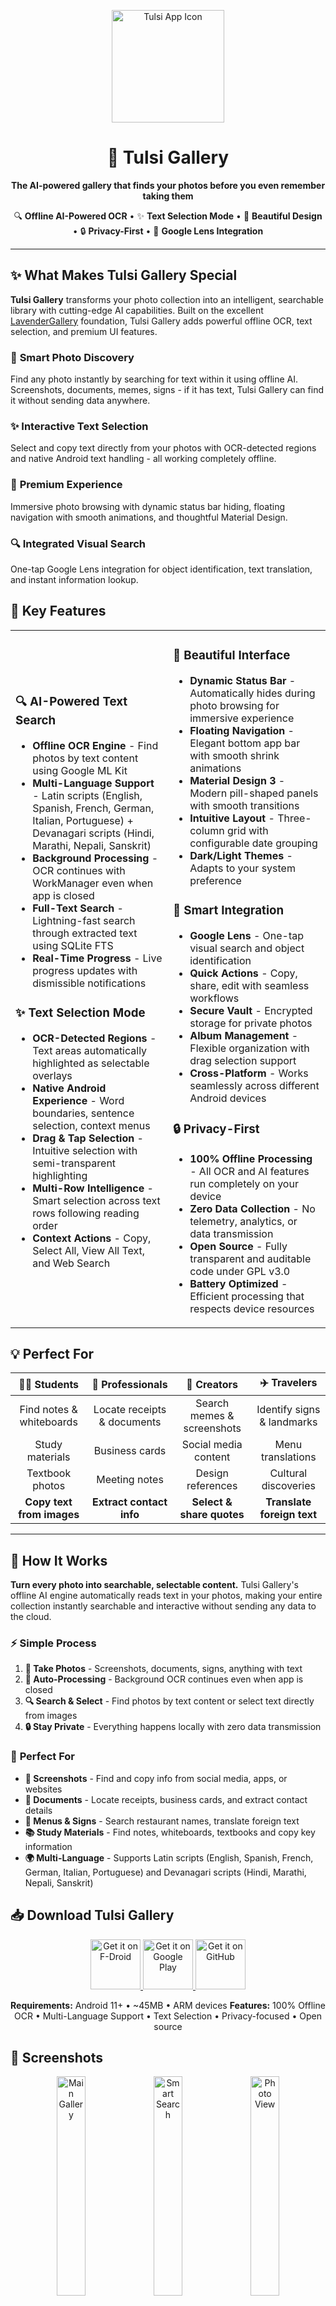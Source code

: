 <p align="center">
  <img src="assets/images/tulsi.png" alt="Tulsi App Icon" width="180"/>
</p>

<h1 align="center">📸 Tulsi Gallery</h1>

<p align="center">
  <strong>The AI-powered gallery that finds your photos before you even remember taking them</strong>
</p>

<p align="center">
  🔍 <strong>Offline AI-Powered OCR</strong> • ✨ <strong>Text Selection Mode</strong> • 🎨 <strong>Beautiful Design</strong> • 🔒 <strong>Privacy-First</strong> • 📱 <strong>Google Lens Integration</strong>
</p>

---

## ✨ What Makes Tulsi Gallery Special

**Tulsi Gallery** transforms your photo collection into an intelligent, searchable library with cutting-edge AI capabilities. Built on the excellent [LavenderGallery](https://github.com/kaii-lb/LavenderPhotos) foundation, Tulsi Gallery adds powerful offline OCR, text selection, and premium UI features.

### 🧠 **Smart Photo Discovery**
Find any photo instantly by searching for text within it using offline AI. Screenshots, documents, memes, signs - if it has text, Tulsi Gallery can find it without sending data anywhere.

### ✨ **Interactive Text Selection**
Select and copy text directly from your photos with OCR-detected regions and native Android text handling - all working completely offline.

### 🎨 **Premium Experience**
Immersive photo browsing with dynamic status bar hiding, floating navigation with smooth animations, and thoughtful Material Design.

### 🔍 **Integrated Visual Search**
One-tap Google Lens integration for object identification, text translation, and instant information lookup.

## 🚀 Key Features

<table>
<tr>
<td width="50%">

### 🔍 **AI-Powered Text Search**
- **Offline OCR Engine** - Find photos by text content using Google ML Kit
- **Multi-Language Support** - Latin scripts (English, Spanish, French, German, Italian, Portuguese) + Devanagari scripts (Hindi, Marathi, Nepali, Sanskrit)
- **Background Processing** - OCR continues with WorkManager even when app is closed
- **Full-Text Search** - Lightning-fast search through extracted text using SQLite FTS
- **Real-Time Progress** - Live progress updates with dismissible notifications

### ✨ **Text Selection Mode**
- **OCR-Detected Regions** - Text areas automatically highlighted as selectable overlays
- **Native Android Experience** - Word boundaries, sentence selection, context menus
- **Drag & Tap Selection** - Intuitive selection with semi-transparent highlighting
- **Multi-Row Intelligence** - Smart selection across text rows following reading order
- **Context Actions** - Copy, Select All, View All Text, and Web Search

</td>
<td width="50%">

### 🎨 **Beautiful Interface**
- **Dynamic Status Bar** - Automatically hides during photo browsing for immersive experience
- **Floating Navigation** - Elegant bottom app bar with smooth shrink animations
- **Material Design 3** - Modern pill-shaped panels with smooth transitions
- **Intuitive Layout** - Three-column grid with configurable date grouping
- **Dark/Light Themes** - Adapts to your system preference

### 📱 **Smart Integration**
- **Google Lens** - One-tap visual search and object identification
- **Quick Actions** - Copy, share, edit with seamless workflows
- **Secure Vault** - Encrypted storage for private photos
- **Album Management** - Flexible organization with drag selection support
- **Cross-Platform** - Works seamlessly across different Android devices

### 🔒 **Privacy-First**
- **100% Offline Processing** - All OCR and AI features run completely on your device
- **Zero Data Collection** - No telemetry, analytics, or data transmission
- **Open Source** - Fully transparent and auditable code under GPL v3.0
- **Battery Optimized** - Efficient processing that respects device resources

</td>
</tr>
</table>

## 💡 Perfect For

<div align="center">

| 👨‍🎓 **Students** | 💼 **Professionals** | 🎨 **Creators** | ✈️ **Travelers** |
|:---:|:---:|:---:|:---:|
| Find notes & whiteboards | Locate receipts & documents | Search memes & screenshots | Identify signs & landmarks |
| Study materials | Business cards | Social media content | Menu translations |
| Textbook photos | Meeting notes | Design references | Cultural discoveries |
| **Copy text from images** | **Extract contact info** | **Select & share quotes** | **Translate foreign text** |

</div>

---

## 🧠 How It Works

**Turn every photo into searchable, selectable content.** Tulsi Gallery's offline AI engine automatically reads text in your photos, making your entire collection instantly searchable and interactive without sending any data to the cloud.

### ⚡ **Simple Process**
1. **📸 Take Photos** - Screenshots, documents, signs, anything with text
2. **🤖 Auto-Processing** - Background OCR continues even when app is closed
3. **🔍 Search & Select** - Find photos by text content or select text directly from images
4. **🔒 Stay Private** - Everything happens locally with zero data transmission

### 🎯 **Perfect For**
- **📱 Screenshots** - Find and copy info from social media, apps, or websites
- **📄 Documents** - Locate receipts, business cards, and extract contact details
- **🍕 Menus & Signs** - Search restaurant names, translate foreign text
- **📚 Study Materials** - Find notes, whiteboards, textbooks and copy key information
- **🌍 Multi-Language** - Supports Latin scripts (English, Spanish, French, German, Italian, Portuguese) and Devanagari scripts (Hindi, Marathi, Nepali, Sanskrit)

## 📥 Download Tulsi Gallery

<p align="center">
  <a href="https://f-droid.org/packages/com.aks_labs.tulsi/">
    <img src="https://fdroid.gitlab.io/artwork/badge/get-it-on.png"
         alt="Get it on F-Droid"
         height="80">
  </a>
  <a href="https://play.google.com/store/apps/details?id=com.aks_labs.tulsi">
    <img alt='Get it on Google Play'
         src='https://play.google.com/intl/en_us/badges/static/images/badges/en_badge_web_generic.png'
         height="80" />
  </a>
  <a href="https://github.com/AKS-Labs/Tulsi/releases/latest">
    <img alt='Get it on GitHub'
         src='https://img.shields.io/badge/GitHub-Download%20APK-181717?style=flat-square&logo=github&logoColor=white'
         height="80" />
  </a>
</p>

<div align="center">

**Requirements:** Android 11+ • ~45MB • ARM devices
**Features:** 100% Offline OCR • Multi-Language Support • Text Selection • Privacy-focused • Open source

</div>

## 📱 Screenshots

<p align="center">
  <img src="/assets/images/1.png" width="30%" alt="Main Gallery" />
  <img src="/assets/images/2.png" width="30%" alt="Smart Search" />
  <img src="/assets/images/3.png" width="30%" alt="Photo View" />
</p>

<p align="center">
  <img src="/assets/images/4.png" width="30%" alt="Albums" />
  <img src="/assets/images/5.png" width="30%" alt="Text Recognition" />
  <img src="/assets/images/6.png" width="30%" alt="Settings" />
</p>

---

## 🙏 Credits & License

**Tulsi Gallery** is built on [LavenderGallery](https://github.com/kaii-lb/LavenderPhotos) by [kaii-lb](https://github.com/kaii-lb). Licensed under [GPL v3.0](LICENSE).

### 🔧 **Tech Stack**
[Google ML Kit](https://developers.google.com/ml-kit) • [Jetpack Compose](https://developer.android.com/jetpack/compose) • [Room Database](https://developer.android.com/jetpack/androidx/releases/room) • [WorkManager](https://developer.android.com/topic/libraries/architecture/workmanager) • [Glide](https://github.com/bumptech/glide)

### 📂 **Source Code & Build**
- **GitHub**: [AKS-Labs/Tulsi](https://github.com/AKS-Labs/Tulsi)
- **Build from Source**: `./scripts/build.sh [release|universal]`
- **Build Scripts**: Complete build utilities in `scripts/` directory
- **Documentation**: Comprehensive docs in `docs/` directory
- **Email**: [akslabs.tech@gmail.com](mailto:akslabs.tech@gmail.com)

---

<div align="center">

**Made with ❤️ for photo enthusiasts who deserve better**

*"The best gallery app is the one that gets out of your way"*

</div>

